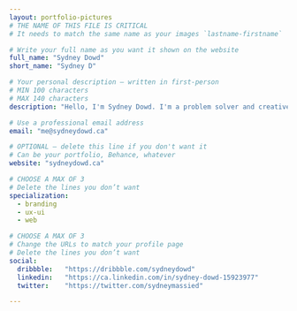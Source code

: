 ```yaml
---
layout: portfolio-pictures
# THE NAME OF THIS FILE IS CRITICAL
# It needs to match the same name as your images `lastname-firstname`

# Write your full name as you want it shown on the website
full_name: "Sydney Dowd"
short_name: "Sydney D"

# Your personal description — written in first-person
# MIN 100 characters
# MAX 140 characters
description: "Hello, I'm Sydney Dowd. I'm a problem solver and creative thinker with a focus on interactive design."

# Use a professional email address
email: "me@sydneydowd.ca"

# OPTIONAL — delete this line if you don't want it
# Can be your portfolio, Behance, whatever
website: "sydneydowd.ca"

# CHOOSE A MAX OF 3
# Delete the lines you don’t want
specialization:
  - branding
  - ux-ui
  - web

# CHOOSE A MAX OF 3
# Change the URLs to match your profile page
# Delete the lines you don’t want
social:
  dribbble:   "https://dribbble.com/sydneydowd"
  linkedin:   "https://ca.linkedin.com/in/sydney-dowd-15923977"
  twitter:    "https://twitter.com/sydneymassied"

---
```

